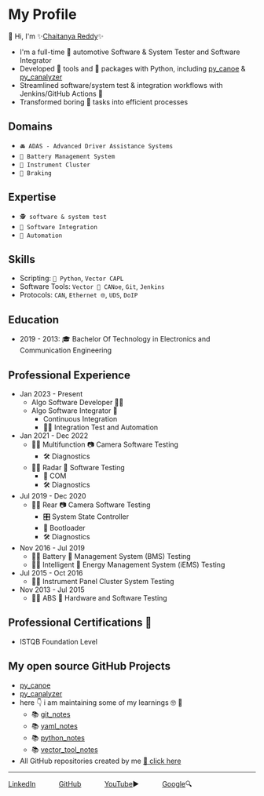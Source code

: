# My Profile

👋 Hi, I'm ✨[Chaitanya Reddy](https://www.linkedin.com/in/chaitu-ycr/)✨

- I'm a full-time 🚗 automotive Software & System Tester and Software Integrator
- Developed 🔧 tools and 🧰 packages with Python, including [py_canoe](https://github.com/chaitu-ycr/py_canoe) & [py_canalyzer](https://github.com/chaitu-ycr/py_canalyzer)
- Streamlined software/system test & integration workflows with Jenkins/GitHub Actions 🚀
- Transformed boring 🥱 tasks into efficient processes

## Domains

- `🚘 ADAS - Advanced Driver Assistance Systems`
- `🔋 Battery Management System`
- `🎨 Instrument Cluster`
- `🛑 Braking`

## Expertise

- `🕵 software & system test`
- `🔄 Software Integration`
- `🤖 Automation`

## Skills

- Scripting: `🐍 Python`, `Vector CAPL`
- Software Tools: `Vector 🛶 CANoe`, `Git`, `Jenkins`
- Protocols: `CAN`, `Ethernet 🌐`, `UDS`, `DoIP`

## Education

- 2019 - 2013: 🎓 Bachelor Of Technology in Electronics and Communication Engineering

## Professional Experience

- Jan 2023 - Present
  - Algo Software Developer 👨‍💻
  - Algo Software Integrator 🔄
    - Continuous Integration
    - 🧪🤖 Integration Test and Automation
- Jan 2021 - Dec 2022
  - 🕵️‍♂️ Multifunction 📷 Camera Software Testing
    - 🛠️ Diagnostics
  - 🕵️‍♂️ Radar 📡 Software Testing
    - 💬 COM
    - 🛠️ Diagnostics
- Jul 2019 - Dec 2020
  - 🕵️‍♂️ Rear 📷 Camera Software Testing
    - 🎛️ System State Controller
    - 🔧 Bootloader
    - 🛠️ Diagnostics
- Nov 2016 - Jul 2019
  - 🕵️‍♂️ Battery 🔋 Management System (BMS) Testing
  - 🕵️‍♂️ Intelligent 🌟 Energy Management System (iEMS) Testing
- Jul 2015 - Oct 2016
  - 🕵️‍♂️ Instrument Panel Cluster System Testing
- Nov 2013 - Jul 2015
  - 🕵️‍♂️ ABS 🛑 Hardware and Software Testing

## Professional Certifications 📜

- ISTQB Foundation Level

## My open source GitHub Projects

- [py_canoe](https://github.com/chaitu-ycr/py_canoe)
- [py_canalyzer](https://github.com/chaitu-ycr/py_canalyzer)
- here 👇 i am maintaining some of my learnings 🤓 📗
  - 📚 [git_notes](https://github.com/chaitu-ycr/git_notes)
  - 📚 [yaml_notes](https://github.com/chaitu-ycr/yaml_notes)
  - 📚 [python_notes](https://github.com/chaitu-ycr/python_notes)
  - 📚 [vector_tool_notes](https://github.com/chaitu-ycr/vector_tool_notes)
- All GitHub repositories created by me [🔗 click here](https://github.com/chaitu-ycr?tab=repositories)

---

[LinkedIn](https://www.linkedin.com/in/chaitu-ycr/)
&nbsp;&nbsp;&nbsp;&nbsp;&nbsp;&nbsp;&nbsp;&nbsp;&nbsp;&nbsp;
[GitHub](https://github.com/chaitu-ycr)
&nbsp;&nbsp;&nbsp;&nbsp;&nbsp;&nbsp;&nbsp;&nbsp;&nbsp;&nbsp;
[YouTube](https://www.youtube.com/@chaitu-ycr)▶️
&nbsp;&nbsp;&nbsp;&nbsp;&nbsp;&nbsp;&nbsp;&nbsp;&nbsp;&nbsp;
[Google](https://www.google.com/search?q=chaitu-ycr)🔍
&nbsp;&nbsp;&nbsp;&nbsp;&nbsp;&nbsp;&nbsp;&nbsp;&nbsp;&nbsp;
